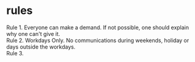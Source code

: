 # rules
Rule 1. Everyone can make a demand. If not possible, one should explain why one can't give it.<br/>
Rule 2. Workdays Only. No communications during weekends, holiday or days outside the workdays.<br/>
Rule 3. 
